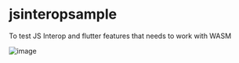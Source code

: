 # jsinteropsample

To test JS Interop and flutter features that needs to work with WASM

![image](https://github.com/user-attachments/assets/3df2f8e7-cad6-494e-bd17-3e1ee2c9f2de)


